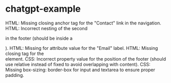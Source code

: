 # chatgpt-example

HTML: Missing closing anchor tag for the "Contact" link in the navigation.
HTML: Incorrect nesting of the second <p> in the footer (should be inside a <div>).
HTML: Missing for attribute value for the "Email" label.
HTML: Missing closing tag for the <form> element.
CSS: Incorrect property value for the position of the footer (should use relative instead of fixed to avoid overlapping with content).
CSS: Missing box-sizing: border-box for input and textarea to ensure proper padding.